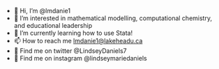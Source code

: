 - 👋 Hi, I’m @lmdanie1
- 👀 I’m interested in mathematical modelling, computational chemistry, and educational leadership
- 🌱 I’m currently learning how to use Stata!
- 📫 How to reach me lmdanie1@lakeheadu.ca
- 🐥 Find me on twitter @LindseyDaniels7
- 🌄 Find me on instagram @lindseymariedaniels

<!---
lmdanie1/lmdanie1 is a ✨ special ✨ repository because its `README.md` (this file) appears on your GitHub profile.
You can click the Preview link to take a look at your changes.
--->
